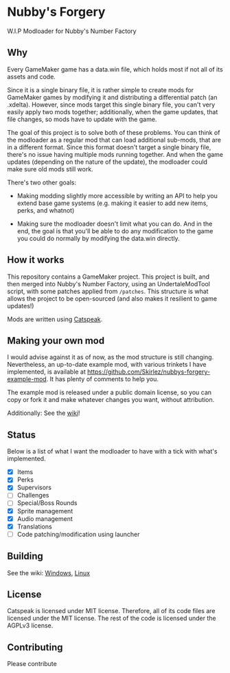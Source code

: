 # Nubby's Forgery
W.I.P Modloader for Nubby's Number Factory

## Why
Every GameMaker game has a data.win file, which holds most if not all of its assets and code.

Since it is a single binary file, it is rather simple to create mods for GameMaker games by modifying it and distributing a differential patch (an .xdelta).
However, since mods target this single binary file, you can't very easily apply two mods together; additionally, when the game updates, that file changes,
so mods have to update with the game.

The goal of this project is to solve both of these problems. You can think of the modloader as a regular mod that can load additional sub-mods, that are in a different format.
Since this format doesn't target a single binary file, there's no issue having multiple mods running together. And when the game updates (depending on the nature of the update), the modloader could make sure old mods still work.

There's two other goals:

- Making modding slightly more accessible by writing an API to help you extend base game systems (e.g. making it easier to add new items, perks, and whatnot)

- Making sure the modloader doesn't limit what you can do. And in the end, the goal is that you'll be able to do any modification to the game you could do normally
by modifying the data.win directly.

## How it works
This repository contains a GameMaker project. This project is built, and then merged into Nubby's Number Factory, using an UndertaleModTool script, 
with some patches applied from `/patches`.
This structure is what allows the project to be open-sourced (and also makes it resilient to game updates!)

Mods are written using [Catspeak](https://github.com/katsaii/catspeak-lang).

## Making your own mod
I would advise against it as of now, as the mod structure is still changing. Nevertheless, an up-to-date example mod, with various trinkets I have implemented, is
available at https://github.com/Skirlez/nubbys-forgery-example-mod. It has plenty of comments to help you.

The example mod is released under a public domain license, so you can copy or fork it and make whatever changes you want, without attribution.

Additionally: See the [wiki](https://github.com/Skirlez/nubbys-forgery/wiki)! 

## Status
Below is a list of what I want the modloader to have with a tick with what's implemented.
- [x] Items
- [x] Perks
- [x] Supervisors
- [ ] Challenges
- [ ] Special/Boss Rounds
- [x] Sprite management
- [x] Audio management
- [x] Translations
- [ ] Code patching/modification using launcher

## Building
See the wiki: [Windows](https://github.com/Skirlez/nubbys-forgery/wiki/Building-Nubby's-Forgery-(Windows)), [Linux](https://github.com/Skirlez/nubbys-forgery/wiki/Building-Nubby's-Forgery-(Linux))

## License
Catspeak is licensed under MIT license. Therefore, all of its code files are licensed under the MIT license.
The rest of the code is licensed under the AGPLv3 license.

## Contributing
Please contribute
